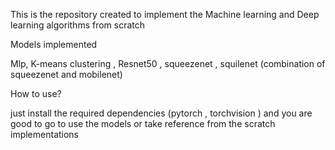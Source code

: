 This is the repository created to implement the Machine learning and Deep learning algorithms from scratch 

Models implemented

Mlp, K-means clustering , Resnet50 , squeezenet , squilenet (combination of squeezenet and mobilenet)

How to use? 

just install the required dependencies (pytorch , torchvision ) and you are good to go to use the models or take reference from the scratch implementations

